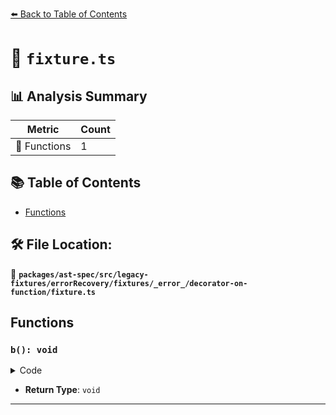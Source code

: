 [⬅️ Back to Table of Contents](../../../../../../../../index.md)

# 📄 `fixture.ts`

## 📊 Analysis Summary

| Metric | Count |
|--------|-------|
| 🔧 Functions | 1 |

## 📚 Table of Contents

- [Functions](#functions)

## 🛠️ File Location:
📂 **`packages/ast-spec/src/legacy-fixtures/errorRecovery/fixtures/_error_/decorator-on-function/fixture.ts`**

## Functions

### `b(): void`

<details><summary>Code</summary>

```ts
@dec
function b(){}
```
</details>

- **Return Type**: `void`

---